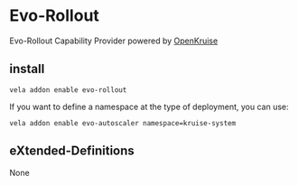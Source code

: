 # Evo-Rollout

Evo-Rollout Capability Provider powered by [OpenKruise](https://openkruise.io/)

## install

```shell
vela addon enable evo-rollout
```

If you want to define a namespace at the type of deployment, you can use:

```shell
vela addon enable evo-autoscaler namespace=kruise-system
```

## eXtended-Definitions

None